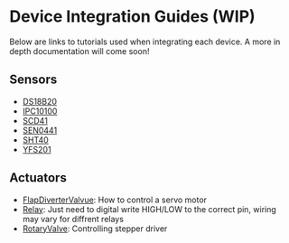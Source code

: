 # Device Integration Guides (WIP)
Below are links to tutorials used when integrating each device. A more in depth documentation will come soon!

## Sensors
- [DS18B20](https://lastminuteengineers.com/ds18b20-arduino-tutorial/)
- [IPC10100](https://github.com/astuder/icp-101xx)
- [SCD41](https://github.com/Sensirion/arduino-i2c-scd4x)
- [SEN0441](https://wiki.dfrobot.com/Fermion_MEMS_Gas_Sensor__MiCS-2714_SKU_SEN0441)
- [SHT40](https://wiki.dfrobot.com/SHT40_Humidity_and_Temperature_Sensor_SKU_SEN0428)
- [YFS201](https://electropeak.com/learn/interfacing-yf-s201-transparent-water-liquid-flow-sensor-with-arduino/)

## Actuators
- [FlapDiverterValvue](https://docs.arduino.cc/learn/electronics/servo-motors): How to control a servo motor
- [Relay](https://create.arduino.cc/projecthub/tarantula3/driving-a-relay-with-an-arduino-722c24): Just need to digital write HIGH/LOW to the correct pin, wiring may vary for diffrent relays
- [RotaryValve](https://www.makerguides.com/tb6600-stepper-motor-driver-arduino-tutorial/#:~:text=About%20the%20driver,motors%20like%20a%20NEMA%2023.): Controlling stepper driver

